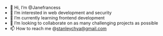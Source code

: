- 👋 Hi, I’m @Janefrancess
- 👀 I’m interested in web development and security 
- 🌱 I’m currently learning frontend development 
- 💞️ I’m looking to collaborate on as many challenging projects as possible 
- 📫 How to reach me @stanleychya@gmail.com

<!---
Janefrancess/Janefrancess is a ✨ special ✨ repository because its `README.md` (this file) appears on your GitHub profile.
You can click the Preview link to take a look at your changes.
--->
